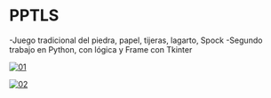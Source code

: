 # PPTLS

 -Juego tradicional del piedra, papel, tijeras, lagarto, Spock
 -Segundo trabajo en Python, con lógica y Frame con Tkinter
 
 
<a href="https://ibb.co/3WbqGgM"><img src="https://i.ibb.co/rMhSTDc/01.png" alt="01" border="0"></a>


<a href="https://ibb.co/QM3yf3n"><img src="https://i.ibb.co/Ttx9kxR/02.png" alt="02" border="0"></a>
 
